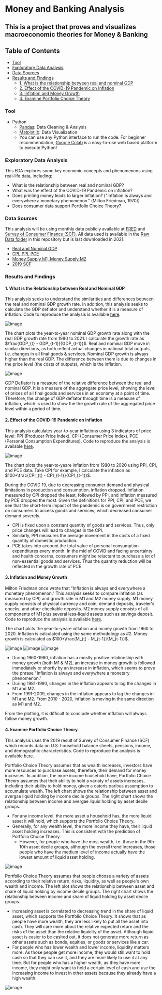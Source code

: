 # Money and Banking Analysis
## This is a project that proves and visualizes macroeconomic theories for Money &amp; Banking

## Table of Contents
- [Tool](#tool)
- [Exploratory Data Analysis](#exploratory-data-analysis)
- [Data Sources](#data-sources)
- [Results and Findings](#results-and-findings)
  - [1. What is the relationship between real and nominal GDP](#1-what-is-the-relationship-between-real-and-nominal-gdp)
  - [2. Effect of the COVID-19 Pandemic on Inflation](#2-effect-of-the-covid-19-pandemic-on-inflation)
  - [3. Inflation and Money Growth](#3-inflation-and-money-growth)
  - [4. Examine Portfolio Choice Theory](#4-examine-portfolio-choice-theory)
  
### Tool
- Python
    -   [Pandas](https://pandas.pydata.org/docs/): Data Cleaning & Analysis
    -   [Matplotlib](https://matplotlib.org/stable/): Data Visualization
    -   You can use any Python interface to run the code. For beginner recommendation, [Google Colab](https://colab.research.google.com/) is a easy-to-use web based platform to execute Python!

### Exploratory Data Analysis

This EDA explores some key economic concepts and phenomenons using real-life data, including:
- What is the relationship between real and nominal GDP?
- What was the effect of the COVID-19 Pandemic on inflation?
- Does printing money leads to larger inflation? ("Inflation is always and everywhere a monetary phenomenon." (Milton Friedman, 1970))
- Does consumer data support Portfolio Choice Theory?

### Data Sources
This analysis will be using monthly data publicly available at [FRED](https://fred.stlouisfed.org) and [Survey of Consumer Finance (SCF)](https://www.federalreserve.gov/econres/scfindex.htm). All data used is available in the [Raw Data folder](https://github.com/kshao19/Money_and_Banking_Analysis/tree/main/Raw%20Data/) in this repository but is last downloaded in 2021. 
- [Real and Nominal GDP](https://github.com/kshao19/Money_and_Banking_Analysis/blob/main/Raw%20Data/Nominal_Real%20GDP.csv)
- [CPI, PPI, PCE](https://github.com/kshao19/Money_and_Banking_Analysis/blob/main/Raw%20Data/part2.csv)
- [Money Supply M1, Money Supply M2](https://github.com/kshao19/Money_and_Banking_Analysis/blob/main/Raw%20Data/Money%20Stock.csv)
- [2019 SCF](https://github.com/kshao19/Money_and_Banking_Analysis/blob/main/Raw%20Data/sub-data.zip)

### Results and Findings
#### 1. What is the Relationship between Real and Nominal GDP

This analysis seeks to understand the similarities and differences between the real and nominal GDP growth rate. In addition, this analysis seeks to calculate the GDP deflator and understand whether it is a measure of inflation. 
Code to reproduce the analysis is available [here](https://github.com/kshao19/Money_and_Banking_Analysis/blob/main/Code/GDP).

![image](https://github.com/user-attachments/assets/aee3e54a-9b2e-4bbf-ae5d-db183a14dc2e)

The chart plots the year-to-year nominal GDP growth rate along with the real GDP growth rate from 1980 to 2021. I calculate the growth rate as $\frac{GDP_{t} - GDP_{t-1}}{GDP_{t-1}}$. Real and nominal GDP move in similar directions, as both reflect actual changes in national total outputs, i.e. changes in all final goods & services. Nominal GDP growth is always higher than the real GDP. The difference between them is due to changes in the price level (the costs of outputs), which is the inflation.

![image](https://github.com/user-attachments/assets/e1f467a6-32b8-4880-8abc-d0f5124a2885)

GDP Deflator is a measure of the relative difference between the real and nominal GDP. It is a measure of the aggregate price level, showing the level of prices of all final goods and services in an economy at a point of time. Therefore, the change of GDP deflator through time is a measure of inflation, which is used to show the the growth rate of the aggregated price level within a period of time.

#### 2. Effect of the COVID-19 Pandemic on Inflation

This analysis calculates year-to-year inflations using 3 indicators of price level: PPI (Producer Price Index), CPI (Consumer Price Index), PCE (Personal Consumption Expenditures). 
Code to reproduce the analysis is available [here](https://github.com/kshao19/Money_and_Banking_Analysis/blob/main/Code/GDP).

![image](https://github.com/user-attachments/assets/39875d1e-2986-44c0-b215-e2d40f0d0561)

The chart plots the year-to-yeare inflation from 1980 to 2020 using PPI, CPI, and PCE data. Take CPI for example, I calculate the inflation as $100*\frac{CPI_{t} - CPI_{t-1}}{CPI_{t-1}}$. 

During the COVID 19, due to decreasing consumer demand and physical limitations in production and consumption, inflation dropped. Inflation measured by CPI dropped the least, followed by PPI, and inflation measured by PCE dropped the most. Given the definitions for PPI, CPI, and PCE, we see that the short-term impact of the pandemic is on government restriction on consumers to access goods and services, which decreased consumer demand severely.

- CPI is fixed upon a constant quantity of goods and services. Thus, only price changes will lead to changes in the CPI.
- Similarly, PPI measures the average movement in the costs of a fixed quantity of domestic production.
- PCE takes into account the total value of personal consumption expenditures every month. In the mid of COVID and facing uncertainty and health concerns, consumers might be reluctant to purchase a lot of non-essential goods and services. Thus the quantity reduction will be reflected in the growth rate of PCE.

#### 3. Inflation and Money Growth

Milton Friedman once wrote that "Inflation is always and everywhere a monetary phenomenon."  This analysis seeks to compare inflation (as measured by CPI) and growth rate in M1 and M2 money supply. M1 money supply consists of physical currency and coin, demand deposits, traveler's checks, and other checkable deposits. M2 money supply consists of all components of M1 plus several less-liquid assets such as savings deposit. Code to reproduce the analysis is available [here](https://github.com/kshao19/Money_and_Banking_Analysis/blob/main/Code/Money%20Growth).

The chart plots the year-to-yeare inflation and money growth from 1960 to 2020. Inflation is calculated using the same methodology as #2. Money growth is calculated as $100*\frac{M_{t} - M_{t-1}}{M_{t-1}}$.

![image](https://github.com/user-attachments/assets/4b2538f4-0b8f-4c3f-b693-4f88b9911a3a)
![image](https://github.com/user-attachments/assets/d32f427d-cbba-4557-a6a4-8f723c515575)
![image](https://github.com/user-attachments/assets/76507d51-45ce-458c-a709-64e1cec3deb5)

- During 1960-1980, inflation has a mostly positive relationship with money growth (both M1 & M2), an increase in money growth is followed immediately or shortly by an increase in inflation, which seems to prove the phrase "Inflation is always and everywhere a monetary phenomenon."
- During 1981-1990, changes in the inflation appears to lag the changes in M1 and M2.
- From 1991-2009, changes in the inflation appears to lag the changes in M1 and M2. From 2010 - 2020, inflation is moving in the same direction as M1 and M2.

From the plotting, it is difficult to conclude whether inflation will always follow money growth.

#### 4. Examine Portfolio Choice Theory

This analysis uses the 2019 result of Survey of Consumer Finance (SCF) which records data on U.S. household balance sheets, pensions, income, and demographic characteristics. Code to reproduce the analysis is available [here](https://github.com/kshao19/Money_and_Banking_Analysis/blob/main/Code/Portfolio%20Choice%20Theory).

Portfolio Choice Theory assumes that as wealth increases, investors have more resources to purchase assets, therefore, their demand for money increases. In addition, the more income household have, Portfolio Choice Theory assumes that their ability to hold a variaty of assets increases, including their ability to hold money, given a cateris paribus assumption to accumulate wealth. The left chart shows the relationship between asset and avergae liquid holding by income decile groups. The right chart shows the relationship between income and avergae liquid holding by asset decile groups.

- For any income level, the more asset a household has, the more liquid asset it will hold, which supports the Portfolio Choice Theory. 
- Generally, for any wealth level, the more income they have, their liquid asset holding increases. This is consistent with the prediction of Portfolio Choice Theory.
  - However, for people who have the most wealth, i.e. those in the 9th-10th asset decile groups, although the overall trend increases, those people who have the medium level of income actually have the lowest amount of liquid asset holding.
  
![image](https://github.com/user-attachments/assets/d842a45c-1a27-4876-b0c9-beb3e22c52b7)

Portfolio Choice Theory assumes that people choose a variety of assets according to their relative return, risks, liquidity, as well as people's own wealth and income. The left plot shows the relationship between asset and share of liquid holding by income decile groups. The right chart shows the relationship between income and share of liquid holding by asset decile groups. 
- Increasing asset is correlated to decreasing trend in the share of liquid asset, which supports the Portfolio Choice Theory. It shows that as people have more wealth, they are less likely to put all the asset into cash. They will care more about the relative expected return and the risks of the asset than the relative liquidity of the asset. Although liquid asset is easier to be cashed out, it does not generate more return as other assets such as bonds, equities, or goods or services like a car.
-  For people who has lower wealth and lower income, liquidity matters more. As those people get more income, they would still want to hold cash so that they can use it, and they are more likely to use it at any time. But for people who has a higher wealth, as they have more income, they might only want to hold a certain level of cash and use the increasing income to invest in other assets because they already have a high wealth.

![image](https://github.com/user-attachments/assets/c665369e-16e3-4f00-a21c-30bfdd7d73ac)






